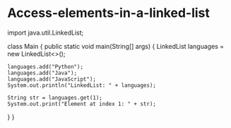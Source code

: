 # Access-elements-in-a-linked-list
import java.util.LinkedList;

class Main {
  public static void main(String[] args) {
    LinkedList<String> languages = new LinkedList<>();


    languages.add("Python");
    languages.add("Java");
    languages.add("JavaScript");
    System.out.println("LinkedList: " + languages);

    String str = languages.get(1);
    System.out.print("Element at index 1: " + str);
  }
}
